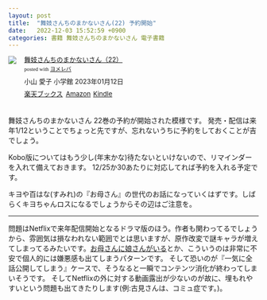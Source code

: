 ```yaml
---
layout: post
title:  "舞妓さんちのまかないさん(22) 予約開始"
date:   2022-12-03 15:52:59 +0900
categories: 書籍 舞妓さんちのまかないさん 電子書籍
---
```

<div class="booklink-box" style="text-align:left;padding-bottom:20px;font-size:small;zoom: 1;overflow: hidden;"><div class="booklink-image" style="float:left;margin:0 15px 10px 0;"><a href="//af.moshimo.com/af/c/click?a_id=1175594&p_id=56&pc_id=56&pl_id=637&s_v=b5Rz2P0601xu&url=http%3A%2F%2Fbooks.rakuten.co.jp%2Frb%2F17360992%2F" target="_blank" ><img src="https://thumbnail.image.rakuten.co.jp/@0_mall/book/cabinet/5844/9784098515844.gif?_ex=200x200" style="border: none;" /></a><img src="//i.moshimo.com/af/i/impression?a_id=1175594&p_id=56&pc_id=56&pl_id=637" width="1" height="1" style="border:none;"></div><div class="booklink-info" style="line-height:120%;zoom: 1;overflow: hidden;"><div class="booklink-name" style="margin-bottom:10px;line-height:120%"><a href="//af.moshimo.com/af/c/click?a_id=1175594&p_id=56&pc_id=56&pl_id=637&s_v=b5Rz2P0601xu&url=http%3A%2F%2Fbooks.rakuten.co.jp%2Frb%2F17360992%2F" target="_blank" >舞妓さんちのまかないさん（22）</a><img src="//i.moshimo.com/af/i/impression?a_id=1175594&p_id=56&pc_id=56&pl_id=637" width="1" height="1" style="border:none;"><div class="booklink-powered-date" style="font-size:8pt;margin-top:5px;font-family:verdana;line-height:120%">posted with <a href="https://yomereba.com" rel="nofollow" target="_blank">ヨメレバ</a></div></div><div class="booklink-detail" style="margin-bottom:5px;">小山 愛子 小学館 2023年01月12日    </div><div class="booklink-link2" style="margin-top:10px;"><div class="shoplinkrakuten" style="display:inline;margin-right:5px"><a href="//af.moshimo.com/af/c/click?a_id=1175594&p_id=56&pc_id=56&pl_id=637&s_v=b5Rz2P0601xu&url=http%3A%2F%2Fbooks.rakuten.co.jp%2Frb%2F17360992%2F" target="_blank" >楽天ブックス</a><img src="//i.moshimo.com/af/i/impression?a_id=1175594&p_id=56&pc_id=56&pl_id=637" width="1" height="1" style="border:none;"></div><div class="shoplinkamazon" style="display:inline;margin-right:5px"><a href="//af.moshimo.com/af/c/click?a_id=920708&p_id=170&pc_id=185&pl_id=4062&s_v=b5Rz2P0601xu&url=https%3A%2F%2Fwww.amazon.co.jp%2Fexec%2Fobidos%2FASIN%2F4098515849" target="_blank" >Amazon</a></div><div class="shoplinkkindle" style="display:inline;margin-right:5px"><a href="//af.moshimo.com/af/c/click?a_id=920708&p_id=170&pc_id=185&pl_id=4062&s_v=b5Rz2P0601xu&url=https%3A%2F%2Fwww.amazon.co.jp%2Fgp%2Fsearch%3Fkeywords%3D%25E8%2588%259E%25E5%25A6%2593%25E3%2581%2595%25E3%2582%2593%25E3%2581%25A1%25E3%2581%25AE%25E3%2581%25BE%25E3%2581%258B%25E3%2581%25AA%25E3%2581%2584%25E3%2581%2595%25E3%2582%2593%25EF%25BC%258822%25EF%25BC%2589%26__mk_ja_JP%3D%2583J%2583%255E%2583J%2583i%26url%3Dnode%253D2275256051" target="_blank" >Kindle</a></div>                              	  	  	  	  	</div></div><div class="booklink-footer" style="clear: left"></div></div>

舞妓さんちのまかないさん 22巻の予約が開始された模様です。
発売・配信は来年1/12ということでちょっと先ですが、忘れないうちに予約をしておくことが吉でしょう。

Kobo版についてはもう少し(年末かな)待たないといけないので、リマインダーを入れて備えておきます。
12/25か30あたりに対応してれば予約を入れる予定です。

キヨや百はな(すみれ)の『お母さん』の世代のお話になっていくはずです。しばらくキヨちゃんロスになるでしょうからその辺はご注意を。

---

問題はNetflixで来年配信開始となるドラマ版のほう。作者も関わってるでしょうから、雰囲気は損なわれない範囲でとは思いますが、原作改変で謎キャラが増えてしまってるみたいです。[お母さんに娘さんがいる](https://ja.wikipedia.org/wiki/%E8%88%9E%E5%A6%93%E3%81%95%E3%82%93%E3%81%A1%E3%81%AE%E3%81%BE%E3%81%8B%E3%81%AA%E3%81%84%E3%81%95%E3%82%93)とか、こういうのは非常に不安で個人的には嫌悪感も出てしまうパターンです。
そして恐いのが『一気に全話公開してしまう』ケースで、そうなると一瞬でコンテンツ消化が終わってしまいそうです。
そしてNetflixの外に対する動画露出が少ないのが故に、埋もれやすいという問題も出てきたりします(例:古見さんは、コミュ症です。)。
